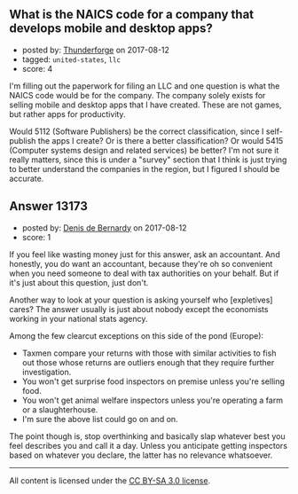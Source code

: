 ## What is the NAICS code for a company that develops mobile and desktop apps?

- posted by: [Thunderforge](https://stackexchange.com/users/253214/thunderforge) on 2017-08-12
- tagged: `united-states`, `llc`
- score: 4

<p>I'm filling out the paperwork for filing an LLC and one question is what the NAICS code would be for the company. The company solely exists for selling mobile and desktop apps that I have created. These are not games, but rather apps for productivity.</p>

<p>Would 5112 (Software Publishers) be the correct classification, since I self-publish the apps I create? Or is there a better classification? Or would 5415 (Computer systems design and related services) be better? I'm not sure it really matters, since this is under a "survey" section that I think is just trying to better understand the companies in the region, but I figured I should be accurate.</p>



## Answer 13173

- posted by: [Denis de Bernardy](https://stackexchange.com/users/182468/denis-de-bernardy) on 2017-08-12
- score: 1

<p>If you feel like wasting money just for this answer, ask an accountant. And honestly, you do want an accountant, because they're oh so convenient when you need someone to deal with tax authorities on your behalf. But if it's just about this question, just don't.</p>

<p>Another way to look at your question is asking yourself who [expletives] cares? The answer usually is just about nobody except the economists working in your national stats agency.</p>

<p>Among the few clearcut exceptions on this side of the pond (Europe):</p>

<ul>
<li>Taxmen compare your returns with those with similar activities to fish out those whose returns are outliers enough that they require further investigation.</li>
<li>You won't get surprise food inspectors on premise unless you're selling food.</li>
<li>You won't get animal welfare inspectors unless you're operating a farm or a slaughterhouse.</li>
<li>I'm sure the above list could go on and on.</li>
</ul>

<p>The point though is, stop overthinking and basically slap whatever best you feel describes you and call it a day. Unless you anticipate getting inspectors based on whatever you declare, the latter has no relevance whatsoever.</p>




---

All content is licensed under the [CC BY-SA 3.0 license](https://creativecommons.org/licenses/by-sa/3.0/).
